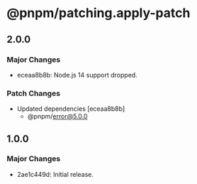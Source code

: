# @pnpm/patching.apply-patch

## 2.0.0

### Major Changes

- eceaa8b8b: Node.js 14 support dropped.

### Patch Changes

- Updated dependencies [eceaa8b8b]
  - @pnpm/error@5.0.0

## 1.0.0

### Major Changes

- 2ae1c449d: Initial release.
